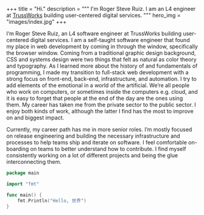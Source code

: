 +++
title = "Hi."
description = """
I'm Roger Steve Ruiz. I am an L4 engineer at <a href="https://truss.works"
class="underline hover:no-underline text-rosewater hover:text-inherit"
rel="noopener" target="_blank">TrussWorks</a> building user-centered digital
services.
"""
hero_img = "images/index.jpg"
+++

I‘m Roger Steve Ruiz, an L4 software engineer at TrussWorks building
user-centered digital services. I am a self-taught software engineer that found
my place in web development by coming in through the window, specifically the
browser window. Coming from a traditional graphic design background, CSS and
systems design were two things that felt as natural as color theory and
typography. As I learned more about the history of and fundamentals of
programming, I made my transition to full-stack web development with a strong
focus on front-end, back-end, infrastructure, and automation. I try to add
elements of the emotional in a world of the artificial. We’re all people who
work on computers, or sometimes inside the computers e.g. cloud, and it is easy
to forget that people at the end of the day are the ones using them. My career
has taken me from the private sector to the public sector. I enjoy both kinds of
work, although the latter I find has the most to improve on and biggest impact.

Currently, my career path has me in more senior roles. I’m mostly focused on
release engineering and building the necessary infrastructure and processes to
help teams ship and iterate on software. I feel comfortable on-boarding on teams
to better understand how to contribute. I find myself consistently working on a
lot of different projects and being the glue interconnecting them.

```go
package main

import "fmt"

func main() {
	fmt.Println("Hello, 世界")
}
```
